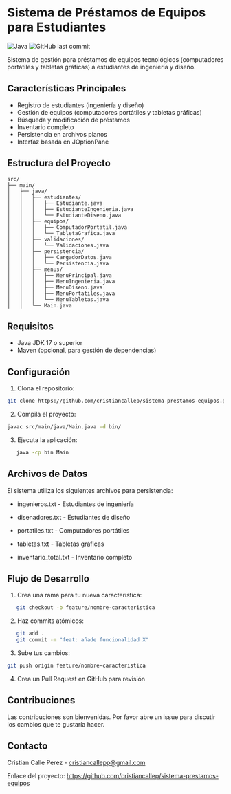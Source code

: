 # Sistema de Préstamos de Equipos para Estudiantes

![Java](https://img.shields.io/badge/Java-17%2B-blue)
![GitHub last commit](https://img.shields.io/github/last-commit/cristiancallep/sistema-prestamos-equipos)

Sistema de gestión para préstamos de equipos tecnológicos (computadores portátiles y tabletas gráficas) a estudiantes de ingeniería y diseño.

## Características Principales

- Registro de estudiantes (ingeniería y diseño)
- Gestión de equipos (computadores portátiles y tabletas gráficas)
- Búsqueda y modificación de préstamos
- Inventario completo
- Persistencia en archivos planos
- Interfaz basada en JOptionPane

## Estructura del Proyecto

```plaintext
src/
├── main/
│   ├── java/
│   │   ├── estudiantes/
│   │   │   ├── Estudiante.java
│   │   │   ├── EstudianteIngenieria.java
│   │   │   └── EstudianteDiseno.java
│   │   ├── equipos/
│   │   │   ├── ComputadorPortatil.java
│   │   │   └── TabletaGrafica.java
│   │   ├── validaciones/
│   │   │   └── Validaciones.java
│   │   ├── persistencia/
│   │   │   ├── CargadorDatos.java
│   │   │   └── Persistencia.java
│   │   ├── menus/
│   │   │   ├── MenuPrincipal.java
│   │   │   ├── MenuIngenieria.java
│   │   │   ├── MenuDiseno.java
│   │   │   ├── MenuPortatiles.java
│   │   │   └── MenuTabletas.java
│   │   └── Main.java
```

## Requisitos

- Java JDK 17 o superior
- Maven (opcional, para gestión de dependencias)

## Configuración

1. Clona el repositorio:
```bash
git clone https://github.com/cristiancallep/sistema-prestamos-equipos.git
```
2. Compila el proyecto:
```bash
javac src/main/java/Main.java -d bin/
```
3. Ejecuta la aplicación:
```bash
   java -cp bin Main
```
## Archivos de Datos
El sistema utiliza los siguientes archivos para persistencia:

- ingenieros.txt - Estudiantes de ingeniería

- disenadores.txt - Estudiantes de diseño

- portatiles.txt - Computadores portátiles

- tabletas.txt - Tabletas gráficas

- inventario_total.txt - Inventario completo

## Flujo de Desarrollo
1. Crea una rama para tu nueva característica:
```bash
   git checkout -b feature/nombre-caracteristica
```
2. Haz commits atómicos:
```bash
   git add .
   git commit -m "feat: añade funcionalidad X"
```
3. Sube tus cambios:
```bash
git push origin feature/nombre-caracteristica
```
4. Crea un Pull Request en GitHub para revisión
##   Contribuciones
   Las contribuciones son bienvenidas. 
   Por favor abre un issue para discutir los cambios que te gustaría hacer.

## Contacto
Cristian Calle Perez - cristiancallepp@gmail.com

Enlace del proyecto: https://github.com/cristiancallep/sistema-prestamos-equipos
